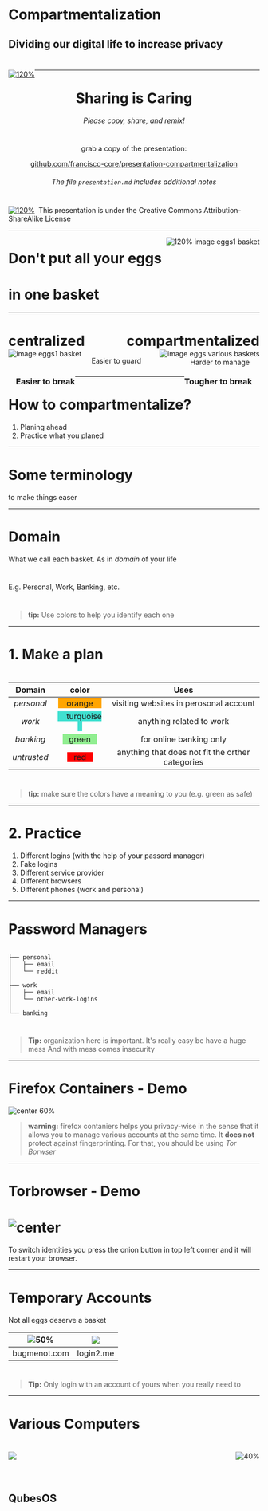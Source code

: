 <!-- $size: 16:9 -->
<!-- page_number: false -->
<!--<span style="float:right;"> ![120% image eggs1 basket](images/one-egg-in-each-basket.png)</span>-->

#
#
#
#

# Compartmentalization
## Dividing our digital life to increase privacy


#
#
#
#
#

<span style="float:left;">[![120%](images/cc-by-sa.svg)](http://creativecommons.org/licenses/by-sa/4.0/)</span>
<!-- Creative Commons Attribution-ShareAlike -->

---
#
#
#
#
#

# <center>Sharing is Caring </center>
*<center>Please copy, share, and remix!</center>*
#
#
<center> grab a copy of the presentation: 
  
[github.com/francisco-core/presentation-compartmentalization](https://github.com/francisco-core/presentation-compartmentalization)
###### The file `presentation.md` includes additional notes
</center>



#
#
<span style="float:left;">[![120%](images/cc-by-sa.svg)](http://creativecommons.org/licenses/by-sa/4.0/)</span>
<!-- Creative Commons Attribution-ShareAlike -->&nbsp;  This presentation is under the Creative Commons Attribution-ShareAlike License

----
<!-- page_number: true -->
<!-- Motivation -->
<span style="float:right;"> ![120% image eggs1 basket](images/all-eggs-in-one-basket.png)</span>
#
#
#
#
# Don't put all your eggs 
# in one basket


---


# <span style="float:left;"> centralized </span><span style="float:right;">  compartmentalized</span>
<br>

<span style="float:left;">![image eggs1 basket](images/all-eggs-in-one-basket.png)</span><span style="float:right;">![image eggs various baskets](images/one-egg-in-each-basket.png) </span>
<br>
<span style="float:left;margin-left:4%">Easier to guard </span><span style="float:right;margin-right:4%">  Harder to manage</span>
<br>

### <span style="float:left;margin-left:3%">Easier to break </span><span style="float:right;margin-right:3%"> Tougher to break</span>

---

# How to compartmentalize?

1. Planing ahead
2. Practice what you planed


---
# Some terminology
to make things easer

---

# Domain

What we call each basket. As in *domain* of your life
#
<!--- this is what we'll call each compartment--->
E.g. Personal, Work, Banking, etc.
#

> **tip:** Use colors to help you identify each one

---


# 1.  Make a plan
#
|  Domain  | color       | Uses |
|:--------:|:-----------:|:----:|
| *personal* |<span style="background-color:orange"> &nbsp; &nbsp; orange &nbsp; &nbsp;  </span>|  visiting websites in perosonal account   |   
| *work* | <span style="background-color:turquoise">&nbsp; &nbsp; turquoise &nbsp;&nbsp;  </span>| anything related to work|
| *banking* | <span style="background-color:lightgreen">&nbsp;&nbsp;  green &nbsp;&nbsp;  </span> | for online banking only
| *untrusted* | <span style="background-color:red">&nbsp;&nbsp;  red &nbsp;&nbsp;  </span> | anything that does not fit the orther categories


#
> **tip:** make sure the colors have a meaning to you (e.g. green as safe)

---

# 2. Practice

1. Different logins (with the help of your passord manager)
2. Fake logins
3. Different service provider
4. Different browsers
5. Different phones (work and personal)

---

# Password Managers

```

├── personal
│   ├── email
│   └── reddit
│ 
├── work
│   ├── email
│   └── other-work-logins
│ 
└── banking

```
#
> **Tip:** organization here is important. It's really easy be have a huge mess
> And with mess comes insecurity

---

# Firefox Containers    -   Demo
<!-- SUGGESTION TO PRESENTER -->
<!-- At this point, you stop the slides presentation and show a demo on how people can have
various account on the same browser logged in at the same time. You could also show people how
they can use the extention for more usefull stuff like hiding all tabs from one identity and
picking the up later, opening in a container by default, etc ---->
![center 60%](images/firefox-containers-transparent.png)

> **warning:** firefox contaniers helps you privacy-wise in the sense that it allows you to manage various accounts at the same time. It **does not** protect against fingerprinting.
> For that, you should be using *Tor Borwser*

---

# Torbrowser - Demo

<!-- SUGGESTION TO PRESENTER -->
<!-- Here the tor browser can be shown. Teach people a few bullet points on why it can help with
protecting their privacy (out of the scope of this presentation, but important for those
unfamiliar. The demo how people can use a "new identity" - which clears the cookies rebuilds 
used circuits-->


# ![center](images/tor-browser.png)
To switch identities you press the onion button in top left corner and it will restart your browser.

---

# Temporary Accounts
Not all eggs deserve a basket

<!-- SUGGESTION TO PRESENTER -->
<!-- Here you can demo how one can login to a website without having to create an account.
Mention to people that this way it is much faster, works most of the times and they don't need
to give up personal information -->

|![50%](images/bugmenot.jpeg) | ![](images/login2.me.jpeg)|
|:---------------------------:|:-:|
| bugmenot.com |login2.me|
#
> **Tip:** Only login with an account of yours when you really need to

---

# Various Computers
#

<span style="float:left;">![](images/qubes-logo-home.svg) </span><span style="float:right;"> ![40%](images/qubes-screenshot.png)</span>
<br>
<br>
<br>
## QubesOS
#

<!-- SUGGESTION TO PRESENTER -->
<!-- If you are familiar with Qubes, please show the basics of how it works in practice.
I would suggest taking a look at Micah Lee's presentation: "Qubes OS: The Operating System That Can Protect You Even If You Get Hacked" (https://www.qubes-os.org/video-tours/#micah-lee-presents-qubes-os-the-operating-system-that-can-protec) and doing a 5 minute demo. -->
